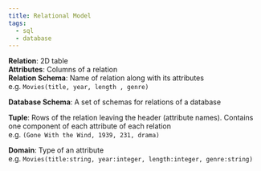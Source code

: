 ```yaml
---
title: Relational Model
tags:
  - sql
  - database
---
```


**Relation**: 2D table  
**Attributes**: Columns of a relation  
**Relation Schema**: Name of relation along with its attributes  
e.g. `Movies(title, year, length , genre)`

**Database Schema**: A set of schemas for relations of a database

**Tuple**: Rows of the relation leaving the header (attribute names). Contains one component of each attribute of each relation  
e.g. `(Gone With the Wind, 1939, 231, drama)`

**Domain**: Type of an attribute  
e.g. `Movies(title:string, year:integer, length:integer, genre:string)`